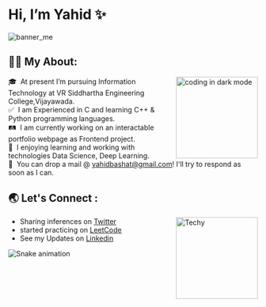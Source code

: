 # Hi, I’m Yahid ✨

![banner_me](https://user-images.githubusercontent.com/97111767/171628088-af90ae64-1f8f-45bd-b5c2-99fd84dbe732.png)

## 🧑‍💻&nbsp;My About:

<img alt="coding in dark mode" src="https://cdn.dribbble.com/users/107759/screenshots/3742849/media/539fcaccda77f2d9d7e557c4c2361c52.gif" height=165 align="right"/>

🎓 &nbsp;At present I’m pursuing Information Technology at VR Siddhartha Engineering College,Vijayawada.\
✅ &nbsp;I am Experienced in C and learning C++ & Python programming languages.\
🛤️ &nbsp;I am currently working on an interactable portfolio webpage as Frontend project.\
🎯 &nbsp;I enjoying learning and working with technologies  Data Science, Deep Learning.\
📧 &nbsp;You can drop a mail @ yahidbashat@gmail.com! I'll try to respond as soon as I can.


## 🌏 Let's Connect :

<img alt="Techy" src="https://i.pinimg.com/originals/39/f6/a0/39f6a005763b37e2237b320df0e68e31.gif" height=165 align="right"/>

- Sharing inferences on <a href="https://twitter.com/YahidSF">Twitter</a>
- started practicing on <a href="https://leetcode.com/Yahid_S/">LeetCode</a>
- See my Updates on <a href="https://www.linkedin.com/in/yahid-basha/" >Linkedin</a>

![Snake animation](https://github.com/Yahid-Basha/Yahid-Basha/blob/output/github-contribution-grid-snake.svg)

<!---
Yahid-Basha/Yahid-Basha is a ✨ special ✨ repository because its `README.md` (this file) appears on your GitHub profile.
You can click the Preview link to take a look at your changes.
--->
